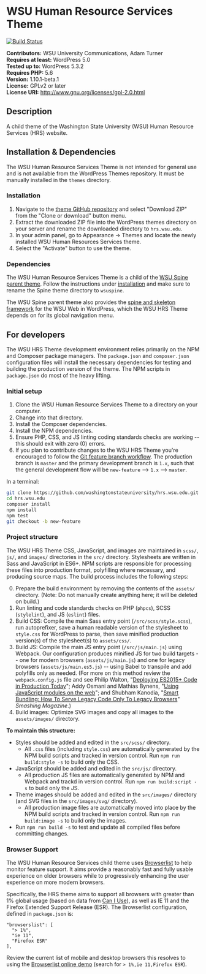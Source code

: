 # WSU Human Resource Services Theme

[![Build Status](https://travis-ci.org/washingtonstateuniversity/hrs.wsu.edu.svg?branch=master)](https://travis-ci.org/washingtonstateuniversity/hrs.wsu.edu)

**Contributors:** WSU University Communications, Adam Turner  
**Requires at least:** WordPress 5.0  
**Tested up to:** WordPress 5.3.2  
**Requires PHP:** 5.6  
**Version:** 1.10.1-beta.1  
**License:** GPLv2 or later  
**License URI:** http://www.gnu.org/licenses/gpl-2.0.html  

## Description

A child theme of the Washington State University (WSU) Human Resource Services (HRS) website.

## Installation & Dependencies

The WSU Human Resource Services Theme is not intended for general use and is not available from the WordPress Themes repository. It must be manually installed in the `themes` directory.

### Installation

1. Navigate to the [theme GitHub repository](https://github.com/washingtonstateuniversity/hrs.wsu.edu) and select "Download ZIP" from the "Clone or download" button menu.
2. Extract the downloaded ZIP file into the WordPress themes directory on your server and rename the downloaded directory to `hrs.wsu.edu`.
3. In your admin panel, go to Appearance -> Themes and locate the newly installed WSU Human Resources Services theme.
4. Select the "Activate" button to use the theme.

### Dependencies

The WSU Human Resource Services Theme is a child of the [WSU Spine parent theme](https://github.com/washingtonstateuniversity/WSUWP-spine-parent-theme). Follow the instructions under [installation](#installation) and make sure to rename the Spine theme directory to `wsuspine`.

The WSU Spine parent theme also provides the [spine and skeleton framework](https://github.com/washingtonstateuniversity/wsu-spine) for the WSU Web in WordPress, which the WSU HRS Theme depends on for its global navigation menu.

## For developers

The WSU HRS Theme development environment relies primarily on the NPM and Composer package managers. The `package.json` and `composer.json` configuration files will install the necessary dependencies for testing and building the production version of the theme. The NPM scripts in `package.json` do most of the heavy lifting.

### Initial setup

1. Clone the WSU Human Resource Services Theme to a directory on your computer.
2. Change into that directory.
3. Install the Composer dependencies.
4. Install the NPM dependencies.
5. Ensure PHP, CSS, and JS linting coding standards checks are working -- this should exit with zero (0) errors.
6. If you plan to contribute changes to the WSU HRS Theme you're encouraged to follow the [Git feature branch workflow](https://www.atlassian.com/git/tutorials/comparing-workflows/feature-branch-workflow). The production branch is `master` and the primary development branch is `1.x`, such that the general development flow will be `new-feature` --> `1.x` --> `master`.

In a terminal:

~~~bash
git clone https://github.com/washingtonstateuniversity/hrs.wsu.edu.git
cd hrs.wsu.edu
composer install
npm install
npm test
git checkout -b new-feature
~~~

### Project structure

The WSU HRS Theme CSS, JavaScript, and images are maintained in `scss/`, `js/`, and `images/` directories in the `src/` directory. Stylesheets are written in Sass and JavaScript in ES6+. NPM scripts are responsible for processing these files into production format, polyfilling where necessary, and producing source maps. The build process includes the following steps:

0. Prepare the build environment by removing the contents of the `assets/` directory. (Note: Do not manually create anything here; it will be deleted on build.)
1. Run linting and code standards checks on PHP (`phpcs`), SCSS (`stylelint`), and JS (`eslint`) files.
2. Build CSS: Compile the main Sass entry point (`/src/scss/style.scss`), run autoprefixer, save a human readable version of the stylesheet to `style.css` for WordPress to parse, then save minified production version(s) of the stylesheet(s) to `assets/css/`.
3. Build JS: Compile the main JS entry point (`/src/js/main.js`) using Webpack. Our configuration produces minified JS for two build targets -- one for modern browsers (`assets/js/main.js`) and one for legacy browsers (`assets/js/main.es5.js`) -- using Babel to transpile and add polyfills only as needed. (For more on this method review the `webpack.config.js` file and see Philip Walton, "[Deploying ES2015+ Code in Production Today](https://philipwalton.com/articles/deploying-es2015-code-in-production-today/)"; Addy Osmani and Mathias Bynens, "[Using JavaScript modules on the web](https://developers.google.com/web/fundamentals/primers/modules#mjs)"; and Shubham Kanodia, "[Smart Bundling: How To Serve Legacy Code Only To Legacy Browsers](https://www.smashingmagazine.com/2018/10/smart-bundling-legacy-code-browsers/)" *Smashing Magazine*.)
4. Build images: Optimize SVG images and copy all images to the `assets/images/` directory.

**To maintain this structure:**

* Styles should be added and edited in the `src/scss/` directory.
	- All `.css` files (including `style.css`) are automatically generated by the NPM build scripts and tracked in version control. Run `npm run build:style -s` to build only the CSS.
* JavaScript should be added and edited in the `src/js/` directory.
	- All production JS files are automatically generated by NPM and Webpack and trackd in version control. Run `npm run build:script -s` to build only the JS.
* Theme images should be added and edited in the `src/images/` directory (and SVG files in the `src/images/svg/` directory).
	- All production image files are automatically moved into place by the NPM build scripts and tracked in version control. Run `npm run build:image -s` to build only the images.
* Run `npm run build -s` to test and update all compiled files before committing changes.

### Browser Support

The WSU Human Resource Services child theme uses [Browserlist](https://github.com/browserslist/browserslist) to help monitor feature support. It aims provide a reasonably fast and fully usable experience on older browsers while to progressively enhancing the user experience on more modern browsers.

Specifically, the HRS theme aims to support all browsers with greater than 1% global usage (based on data from [Can I Use](http://caniuse.com/)), as well as IE 11 and the Firefox Extended Support Release (ESR). The Browserlist configuration, defined in `package.json` is:

~~~
"browserslist": [
  "> 1%",
  "ie 11",
  "Firefox ESR"
],
~~~

Review the current list of mobile and desktop browsers this resolves to using the [Browserlist online demo](http://browserl.ist/) (search for `> 1%,ie 11,Firefox ESR`).
